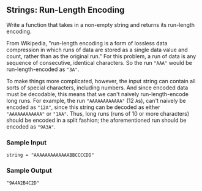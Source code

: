 ## Strings: Run-Length Encoding

Write a function that takes in a non-empty string and returns its run-length
encoding.

From Wikipedia, "run-length encoding is a form of lossless data compression in
which runs of data are stored as a single data value and count, rather than as
the original run." For this problem, a run of data is any sequence of
consecutive, identical characters. So the run `"AAA"` would be
run-length-encoded as `"3A"`.

To make things more complicated, however, the input string can contain all
sorts of special characters, including numbers. And since encoded data must be
decodable, this means that we can't naively run-length-encode long runs. For
example, the run `"AAAAAAAAAAAA"` (12 `A`s), can't
naively be encoded as `"12A"`, since this string can be decoded as
either `"AAAAAAAAAAAA"` or `"1AA"`. Thus, long runs (runs
of 10 or more characters) should be encoded in a split fashion; the
aforementioned run should be encoded as `"9A3A"`.

### Sample Input

```
string = "AAAAAAAAAAAAABBCCCCDD"
```

### Sample Output

```
"9A4A2B4C2D"
```
